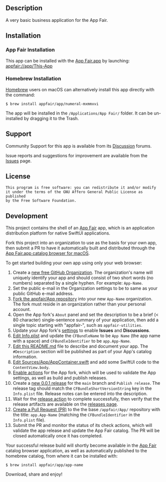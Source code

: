
## Description

A very basic business application for the App Fair.


## Installation

### App Fair Installation

This app can be installed with the [App Fair.app](https://www.appfair.net)
by launching: [appfair://app/This-App](appfair://app/Numeral-MXMMXVI)

### Homebrew Installation

[Homebrew](https://brew.sh/) users on macOS can alternatively
install this app directly with the command:

```shell
$ brew install appfair/app/numeral-mxmmxvi
```

The app will be installed in the `/Applications/App Fair/` folder.
It can be un-installed by dragging it to the Trash.

## Support

Community Support for this app is available from its
[Discussion](../../discussions) forums.

Issue reports and suggestions for improvement are available from the
[Issues](../../issues) page.

## License

    This program is free software: you can redistribute it and/or modify
    it under the terms of the GNU Affero General Public License as published
    by the Free Software Foundation.


## Development

This project contains the shell of an [App Fair](https://www.appfair.net) app,
which is an application distribution platform for native SwiftUI applications.

Fork this project into an organization to use as the basis for your own app,
then submit a PR to have it automatically built and distributed
through the [App Fair.app catalog browser for macOS](https://www.appfair.net).

To get started building your own app using only your web browser:

1. Create a [new free GitHub Organization](https://github.com/account/organizations/new?plan=team_free).
   The organization's name will uniquely identify your app and
   should consist of two short words (no numbers) separated by a single hyphen.
   For example: `App-Name`.
1. Set the public e-mail in the Organization settings to be to same
   as your public GitHub e-mail address.
1. [Fork the appfair/App repository](https://github.com/appfair/App/fork)
   into your new `App-Name` organization. The fork must reside in
   an organization rather than your personal account.
1. Open the App fork's `About` panel and set the description to be
   a brief (< 80 character) single-sentence summary of your application,
   then add a single topic starting with "appfair-",
   such as `appfair-utilities`.
1. Update your App fork's [settings](../../settings#features) to
   enable **Issues** and **Discussions**.
1. [Edit Info.plist](../../edit/main/Info.plist) and update
   the `CFBundleName` to be `App Name` (the app name with a space)
   and `CFBundleIdentifier` to be `app.App-Name`.
1. [Edit this README.md](../../edit/main/README.md) file to
   describe and document your app. The `#Description` section will
   be published as part of your App's catalog information.
1. [Edit Sources/App/AppContainer.swift](../../edit/main/Sources/App/AppContainer.swift)
   and add some SwiftUI code to the `ContentView.body`.
1. [Enable actions](../../actions) for the App fork, which will be used
   to validate the App settings, as well as build and publish releases.
1. Create a [new 0.0.1 release](../../releases/new?target=main&tag=0.0.1)
   for the `main` branch and `Publish release`. The release tag should
   match the `CFBundleShortVersionString` key in the `Info.plist` file.
   Release notes can be entered into the description.
1. Wait for the [release action](../../actions) to complete successfully,
   then verify that the release artifacts are available on the
   [releases page](../../releases).
1. [Create a Pull Request (PR)](../../compare) to the the base `/appfair/App/`
   repository with the title: `app.App-Name` (matching the `CFBundleIdentifier`
   in the `Info.plist` file).
1. Submit the PR and monitor the status of its check actions,
   which will validate the app release and update the App Fair catalog.
   The PR will be closed automatically once it has completed.

Your successful release build will shortly become available in
the [App Fair](https://www.appfair.net) catalog browser application,
as well as automatically published to the homebrew catalog, from where
it can be installed with:

```shell
$ brew install appfair/app/app-name
```

Download, share and enjoy!

